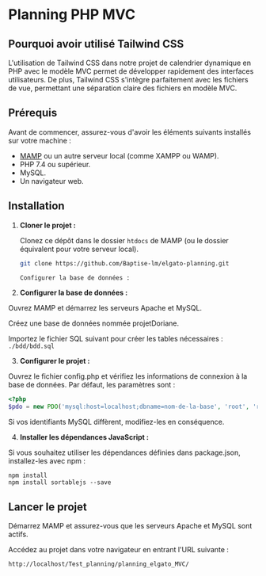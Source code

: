 # Planning PHP MVC

## Pourquoi avoir utilisé Tailwind CSS

L'utilisation de Tailwind CSS dans notre projet de calendrier dynamique en PHP avec le modèle MVC permet de développer rapidement des interfaces utilisateurs. De plus, Tailwind CSS s'intègre parfaitement avec les fichiers de vue, permettant une séparation claire des fichiers en modèle MVC.

## Prérequis

Avant de commencer, assurez-vous d'avoir les éléments suivants installés sur votre machine :

- [MAMP](https://www.mamp.info/) ou un autre serveur local (comme XAMPP ou WAMP).
- PHP 7.4 ou supérieur.
- MySQL.
- Un navigateur web.

## Installation

1. **Cloner le projet :**

   Clonez ce dépôt dans le dossier `htdocs` de MAMP (ou le dossier équivalent pour votre serveur local).

   ```bash
   git clone https://github.com/Baptise-lm/elgato-planning.git

   Configurer la base de données :
   ```

2. **Configurer la base de données :**

Ouvrez MAMP et démarrez les serveurs Apache et MySQL.

Créez une base de données nommée projetDoriane.

Importez le fichier SQL suivant pour créer les tables nécessaires : `./bdd/bdd.sql`

3. **Configurer le projet :**

Ouvrez le fichier config.php et vérifiez les informations de connexion à la base de données. Par défaut, les paramètres sont :
```php
<?php
$pdo = new PDO('mysql:host=localhost;dbname=nom-de-la-base', 'root', 'root');
```
Si vos identifiants MySQL diffèrent, modifiez-les en conséquence.

4. **Installer les dépendances JavaScript :**

Si vous souhaitez utiliser les dépendances définies dans package.json, installez-les avec npm :
```
npm install
npm install sortablejs --save
```

## Lancer le projet
Démarrez MAMP et assurez-vous que les serveurs Apache et MySQL sont actifs.

Accédez au projet dans votre navigateur en entrant l'URL suivante :
```
http://localhost/Test_planning/planning_elgato_MVC/
```